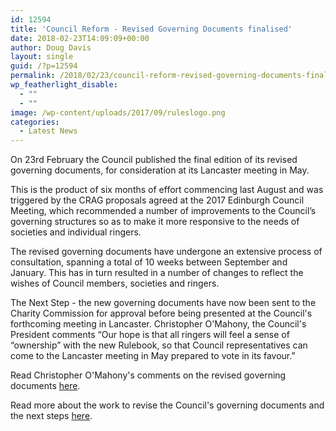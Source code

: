 ```yaml
---
id: 12594
title: 'Council Reform - Revised Governing Documents finalised'
date: 2018-02-23T14:09:09+00:00
author: Doug Davis
layout: single
guid: /?p=12594
permalink: /2018/02/23/council-reform-revised-governing-documents-finalised/
wp_featherlight_disable:
  - ""
  - ""
image: /wp-content/uploads/2017/09/ruleslogo.png
categories:
  - Latest News
---
```

On 23rd February the Council published the final edition of its revised governing documents, for consideration at its Lancaster meeting in May.

This is the product of six months of effort commencing last August and was triggered by the CRAG proposals agreed at the 2017 Edinburgh Council Meeting, which recommended a number of improvements to the Council’s governing structures so as to make it more responsive to the needs of societies and individual ringers.

The revised governing documents have undergone an extensive process of consultation, spanning a total of 10 weeks between September and January. This has in turn resulted in a number of changes to reflect the wishes of Council members, societies and ringers.

The Next Step - the new governing documents have now been sent to the Charity Commission for approval before being presented at the Council&apos;s forthcoming meeting in Lancaster. Christopher O&apos;Mahony, the Council&apos;s President comments &#8220;Our hope is that all ringers will feel a sense of “ownership” with the new Rulebook, so that Council representatives can come to the Lancaster meeting in May prepared to vote in its favour.&#8221;

Read Christopher O&apos;Mahony&apos;s comments on the revised governing documents <a href="https://cccbr.org.uk/wp-content/uploads/2018/02/Message-Christopher-OMahony-2018-02-23.pdf" target="_blank" rel="noopener">here</a>.

Read more about the work to revise the Council&apos;s governing documents and the next steps <a href="https://cccbr.org.uk/wp-content/uploads/2018/02/News-Item-2018-02-23.pdf" target="_blank" rel="noopener">here</a>.
